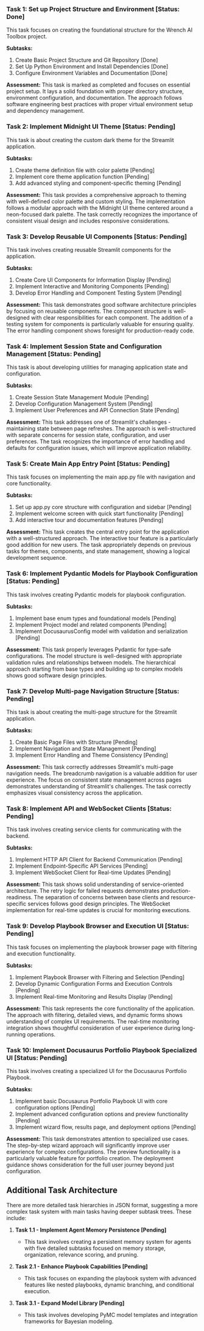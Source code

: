 ### Task 1: Set up Project Structure and Environment [Status: Done]
This task focuses on creating the foundational structure for the Wrench AI Toolbox project.

**Subtasks:**
1. Create Basic Project Structure and Git Repository [Done]
2. Set Up Python Environment and Install Dependencies [Done]
3. Configure Environment Variables and Documentation [Done]

**Assessment:** This task is marked as completed and focuses on essential project setup. It lays a solid foundation with proper directory structure, environment configuration, and documentation. The approach follows software engineering best practices with proper virtual environment setup and dependency management.

### Task 2: Implement Midnight UI Theme [Status: Pending]
This task is about creating the custom dark theme for the Streamlit application.

**Subtasks:**
1. Create theme definition file with color palette [Pending]
2. Implement core theme application function [Pending]
3. Add advanced styling and component-specific theming [Pending]

**Assessment:** This task provides a comprehensive approach to theming with well-defined color palette and custom styling. The implementation follows a modular approach with the Midnight UI theme centered around a neon-focused dark palette. The task correctly recognizes the importance of consistent visual design and includes responsive considerations.

### Task 3: Develop Reusable UI Components [Status: Pending]
This task involves creating reusable Streamlit components for the application.

**Subtasks:**
1. Create Core UI Components for Information Display [Pending]
2. Implement Interactive and Monitoring Components [Pending]
3. Develop Error Handling and Component Testing System [Pending]

**Assessment:** This task demonstrates good software architecture principles by focusing on reusable components. The component structure is well-designed with clear responsibilities for each component. The addition of a testing system for components is particularly valuable for ensuring quality. The error handling component shows foresight for production-ready code.

### Task 4: Implement Session State and Configuration Management [Status: Pending]
This task is about developing utilities for managing application state and configuration.

**Subtasks:**
1. Create Session State Management Module [Pending]
2. Develop Configuration Management System [Pending]
3. Implement User Preferences and API Connection State [Pending]

**Assessment:** This task addresses one of Streamlit's challenges - maintaining state between page refreshes. The approach is well-structured with separate concerns for session state, configuration, and user preferences. The task recognizes the importance of error handling and defaults for configuration issues, which will improve application reliability.

### Task 5: Create Main App Entry Point [Status: Pending]
This task focuses on implementing the main app.py file with navigation and core functionality.

**Subtasks:**
1. Set up app.py core structure with configuration and sidebar [Pending]
2. Implement welcome screen with quick start functionality [Pending]
3. Add interactive tour and documentation features [Pending]

**Assessment:** This task creates the central entry point for the application with a well-structured approach. The interactive tour feature is a particularly good addition for new users. The task appropriately depends on previous tasks for themes, components, and state management, showing a logical development sequence.

### Task 6: Implement Pydantic Models for Playbook Configuration [Status: Pending]
This task involves creating Pydantic models for playbook configuration.

**Subtasks:**
1. Implement base enum types and foundational models [Pending]
2. Implement Project model and related components [Pending]
3. Implement DocusaurusConfig model with validation and serialization [Pending]

**Assessment:** This task properly leverages Pydantic for type-safe configurations. The model structure is well-designed with appropriate validation rules and relationships between models. The hierarchical approach starting from base types and building up to complex models shows good software design principles.

### Task 7: Develop Multi-page Navigation Structure [Status: Pending]
This task is about creating the multi-page structure for the Streamlit application.

**Subtasks:**
1. Create Basic Page Files with Structure [Pending]
2. Implement Navigation and State Management [Pending]
3. Implement Error Handling and Theme Consistency [Pending]

**Assessment:** This task correctly addresses Streamlit's multi-page navigation needs. The breadcrumb navigation is a valuable addition for user experience. The focus on consistent state management across pages demonstrates understanding of Streamlit's challenges. The task correctly emphasizes visual consistency across the application.

### Task 8: Implement API and WebSocket Clients [Status: Pending]
This task involves creating service clients for communicating with the backend.

**Subtasks:**
1. Implement HTTP API Client for Backend Communication [Pending]
2. Implement Endpoint-Specific API Services [Pending]
3. Implement WebSocket Client for Real-time Updates [Pending]

**Assessment:** This task shows solid understanding of service-oriented architecture. The retry logic for failed requests demonstrates production-readiness. The separation of concerns between base clients and resource-specific services follows good design principles. The WebSocket implementation for real-time updates is crucial for monitoring executions.

### Task 9: Develop Playbook Browser and Execution UI [Status: Pending]
This task focuses on implementing the playbook browser page with filtering and execution functionality.

**Subtasks:**
1. Implement Playbook Browser with Filtering and Selection [Pending]
2. Develop Dynamic Configuration Forms and Execution Controls [Pending]
3. Implement Real-time Monitoring and Results Display [Pending]

**Assessment:** This task represents the core functionality of the application. The approach with filtering, detailed views, and dynamic forms shows understanding of complex UI requirements. The real-time monitoring integration shows thoughtful consideration of user experience during long-running operations.

### Task 10: Implement Docusaurus Portfolio Playbook Specialized UI [Status: Pending]
This task involves creating a specialized UI for the Docusaurus Portfolio Playbook.

**Subtasks:**
1. Implement basic Docusaurus Portfolio Playbook UI with core configuration options [Pending]
2. Implement advanced configuration options and preview functionality [Pending]
3. Implement wizard flow, results page, and deployment options [Pending]

**Assessment:** This task demonstrates attention to specialized use cases. The step-by-step wizard approach will significantly improve user experience for complex configurations. The preview functionality is a particularly valuable feature for portfolio creation. The deployment guidance shows consideration for the full user journey beyond just configuration.

## Additional Task Architecture

There are more detailed task hierarchies in JSON format, suggesting a more complex task system with main tasks having deeper subtask trees. These include:

1. **Task 1.1 - Implement Agent Memory Persistence [Pending]**
   - This task involves creating a persistent memory system for agents with five detailed subtasks focused on memory storage, organization, relevance scoring, and pruning.

2. **Task 2.1 - Enhance Playbook Capabilities [Pending]**
   - This task focuses on expanding the playbook system with advanced features like nested playbooks, dynamic branching, and conditional execution.

3. **Task 3.1 - Expand Model Library [Pending]**
   - This task involves developing PyMC model templates and integration frameworks for Bayesian modeling.

